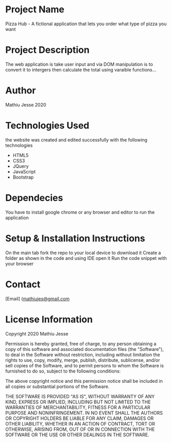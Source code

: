 # Project Name
Pizza Hub - A fictional application that lets you order what type of pizza you want 
# Project Description
The web application is take user input and via DOM manipulation is to convert it to intergers then calculate the total using varaible functions...
# Author
Mathiu Jesse 2020
# Technologies Used
the website was created and edited successfully with the following technologies
- HTML5
- CSS3
- JQuery
- JavaScript
- Bootstrap
# Dependecies
You have to install google chrome or any browser and editor to run the application
# Setup & Installation Instructions
On the main tab fork the repo to your local device to download it 
Create a folder as shown in the code and using IDE open it
Run the code snippet with your browser
# Contact
[Email] (mathiujes@gmail.com
# License Information
Copyright 2020 Mathiu Jesse

Permission is hereby granted, free of charge, to any person obtaining a copy of this software and associated documentation files (the "Software"), to deal in the Software without restriction, including without limitation the rights to use, copy, modify, merge, publish, distribute, sublicense, and/or sell copies of the Software, and to permit persons to whom the Software is furnished to do so, subject to the following conditions:

The above copyright notice and this permission notice shall be included in all copies or substantial portions of the Software.

THE SOFTWARE IS PROVIDED "AS IS", WITHOUT WARRANTY OF ANY KIND, EXPRESS OR IMPLIED, INCLUDING BUT NOT LIMITED TO THE WARRANTIES OF MERCHANTABILITY, FITNESS FOR A PARTICULAR PURPOSE AND NONINFRINGEMENT. IN NO EVENT SHALL THE AUTHORS OR COPYRIGHT HOLDERS BE LIABLE FOR ANY CLAIM, DAMAGES OR OTHER LIABILITY, WHETHER IN AN ACTION OF CONTRACT, TORT OR OTHERWISE, ARISING FROM, OUT OF OR IN CONNECTION WITH THE SOFTWARE OR THE USE OR OTHER DEALINGS IN THE SOFTWARE.

